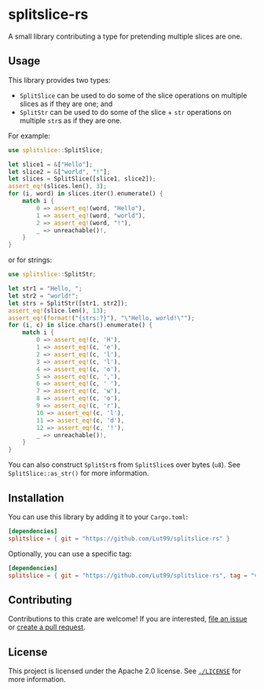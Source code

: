 # splitslice-rs
A small library contributing a type for pretending multiple slices are one.


## Usage
This library provides two types:
- `SplitSlice` can be used to do some of the slice operations on multiple slices as if they are one; and
- `SplitStr` can be used to do some of the slice + `str` operations on multiple `str`s as if they are one.

For example:
```rust
use splitslice::SplitSlice;

let slice1 = &["Hello"];
let slice2 = &["world", "!"];
let slices = SplitSlice([slice1, slice2]);
assert_eq!(slices.len(), 3);
for (i, word) in slices.iter().enumerate() {
    match i {
        0 => assert_eq!(word, "Hello"),
        1 => assert_eq!(word, "world"),
        2 => assert_eq!(word, "!"),
        _ => unreachable()!,
    }
}
```
or for strings:
```rust
use splitslice::SplitStr;

let str1 = "Hello, ";
let str2 = "world!";
let strs = SplitStr([str1, str2]);
assert_eq!(slice.len(), 13);
assert_eq!(format!("{strs:?}"), "\"Hello, world!\"");
for (i, c) in slice.chars().enumerate() {
    match i {
        0 => assert_eq!(c, 'H'),
        1 => assert_eq!(c, 'e'),
        2 => assert_eq!(c, 'l'),
        3 => assert_eq!(c, 'l'),
        4 => assert_eq!(c, 'o'),
        5 => assert_eq!(c, ','),
        6 => assert_eq!(c, ' '),
        7 => assert_eq!(c, 'w'),
        8 => assert_eq!(c, 'o'),
        9 => assert_eq!(c, 'r'),
        10 => assert_eq!(c, 'l'),
        11 => assert_eq!(c, 'd'),
        12 => assert_eq!(c, '!'),
        _ => unreachable()!,
    }
}
```

You can also construct `SplitStr`s from `SplitSlice`s over bytes (`u8`). See `SplitSlice::as_str()` for more information.


## Installation
You can use this library by adding it to your `Cargo.toml`:
```toml
[dependencies]
splitslice = { git = "https://github.com/Lut99/splitslice-rs" }
```
Optionally, you can use a specific tag:
```toml
[dependencies]
splitslice = { git = "https://github.com/Lut99/splitslice-rs", tag = "v0.1.0" }
```


## Contributing
Contributions to this crate are welcome! If you are interested, [file an issue](https://github.com/splitslice-rs/issues) or [create a pull request](https://github.com/splitslice-rs/pulls).


## License
This project is licensed under the Apache 2.0 license. See [`./LICENSE`](./LICENSE) for more information.
